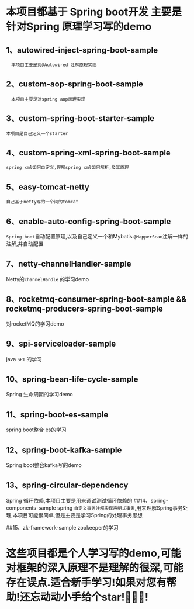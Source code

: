 # 本项目都基于 Spring boot开发 主要是针对Spring 原理学习写的demo

## 1、autowired-inject-spring-boot-sample
`   本项目主要是对@Autowired 注解原理实现
`
## 2、custom-aop-spring-boot-sample
`   本项目主要是对spring aop原理实现
`
## 3、custom-spring-boot-starter-sample
`本项目是自己定义一个starter`
## 4、custom-spring-xml-spring-boot-sample
`spring xml如何自定义,理解spring xml如何解析,及其原理`
## 5、easy-tomcat-netty
`自己基于netty写的一个间的tomcat`

## 6、enable-auto-config-spring-boot-sample
`Spring boot`自动配置原理,以及自己定义一个和Mybatis `@MapperScan`注解一样的注解,并自动配置

## 7、netty-channelHandler-sample
Netty的`channelHandle` 的学习demo

## 8、rocketmq-consumer-spring-boot-sample && rocketmq-producers-spring-boot-sample
对rocketMQ的学习demo
## 9、spi-serviceloader-sample
java `SPI` 的学习

## 10、spring-bean-life-cycle-sample
Spring 生命周期的学习demo
## 11、spring-boot-es-sample
spring boot整合 es的学习
## 12、spring-boot-kafka-sample
Spring boot整合kafka写的demo
## 13、spring-circular-dependency
Spring 循环依赖,本项目主要是用来调试测试循环依赖的
##14、spring-components-sample 
spring `自定义事务注解实现声明式事务`,用来理解Spring事务处理,本项目可能很简单,但是主要是学习Spring的处理事务思想

##15、zk-framework-sample
zookeeper的学习


# 这些项目都是个人学习写的demo,可能对框架的深入原理不是理解的很深,可能存在误点.适合新手学习!如果对您有帮助!还忘动动小手给个star!🙏🙏🙏!




